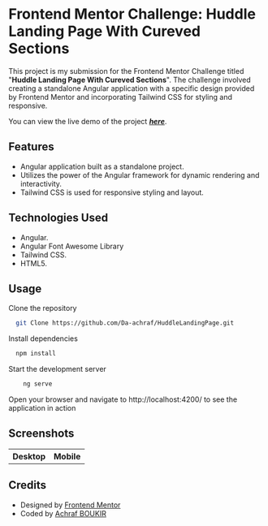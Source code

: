 # Frontend Mentor Challenge: Huddle Landing Page With Cureved Sections

This project is my submission for the Frontend Mentor Challenge titled "**Huddle Landing Page With Cureved Sections**". The challenge involved creating a standalone Angular application with a specific design provided by Frontend Mentor and incorporating Tailwind CSS for styling and responsive.

You can view the live demo of the project [***here***](https://da-achraf.github.io/HuddleLandingPage/).

## Features
- Angular application built as a standalone project.
- Utilizes the power of the Angular framework for dynamic rendering and interactivity.
- Tailwind CSS is used for responsive styling and layout.

## Technologies Used
- Angular.
- Angular Font Awesome Library
- Tailwind CSS.
- HTML5.

## Usage
Clone the repository

```bash
  git Clone https://github.com/Da-achraf/HuddleLandingPage.git
```
Install dependencies

```bash
  npm install
```


  Start the development server
```bash
    ng serve
```

Open your browser and navigate to http://localhost:4200/ to see the application in action

## Screenshots
<table>
  <thead>
    <th>Desktop</th>
    <th>Mobile</th>
  </thead>
  <tbody>
    <tr></tr>
  </tbody>
</table>


## Credits
- Designed by [Frontend Mentor](https://www.frontendmentor.io/)
- Coded by [Achraf BOUKIR](https://github.com/Da-achraf/)
